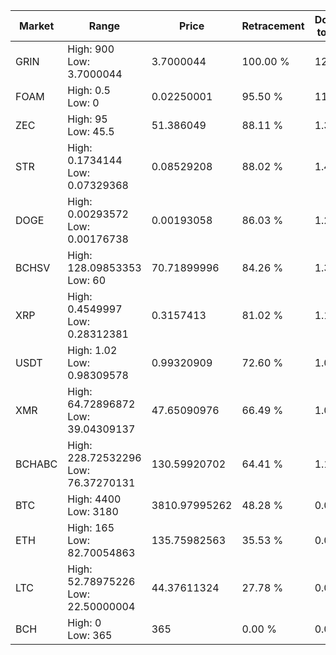 | Market | Range | Price| Retracement | Doubles to 50% |
| --- | --- | --- | --- | --- |
| GRIN | High: 900<br />Low: 3.7000044 | 3.7000044 | 100.00 % | 122.12 |
| FOAM | High: 0.5<br />Low: 0 | 0.02250001 | 95.50 % | 11.11 |
| ZEC | High: 95<br />Low: 45.5 | 51.386049 | 88.11 % | 1.37 |
| STR | High: 0.1734144<br />Low: 0.07329368 | 0.08529208 | 88.02 % | 1.45 |
| DOGE | High: 0.00293572<br />Low: 0.00176738 | 0.00193058 | 86.03 % | 1.22 |
| BCHSV | High: 128.09853353<br />Low: 60 | 70.71899996 | 84.26 % | 1.33 |
| XRP | High: 0.4549997<br />Low: 0.28312381 | 0.3157413 | 81.02 % | 1.17 |
| USDT | High: 1.02<br />Low: 0.98309578 | 0.99320909 | 72.60 % | 1.01 |
| XMR | High: 64.72896872<br />Low: 39.04309137 | 47.65090976 | 66.49 % | 1.09 |
| BCHABC | High: 228.72532296<br />Low: 76.37270131 | 130.59920702 | 64.41 % | 1.17 |
| BTC | High: 4400<br />Low: 3180 | 3810.97995262 | 48.28 % | 0.00 |
| ETH | High: 165<br />Low: 82.70054863 | 135.75982563 | 35.53 % | 0.00 |
| LTC | High: 52.78975226<br />Low: 22.50000004 | 44.37611324 | 27.78 % | 0.00 |
| BCH | High: 0<br />Low: 365 | 365 | 0.00 % | 0.00 |
